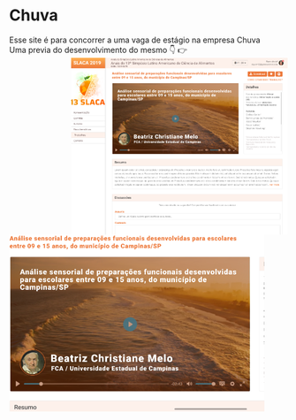 # Chuva
 Esse site é para concorrer a uma vaga de estágio na empresa Chuva
 <br>
 Uma previa do desenvolvimento do mesmo  &#128071; &#128073;
 <img align="right" alt="" height="320px" src="https://github.com/Sergio81alves/Chuva/blob/main/imagens/contra_capa.png" />
 <br>
 <img align="left" alt="" height="320px" src="https://github.com/Sergio81alves/Chuva/blob/main/imagens/capa_readme.png" />
 
 
 
 
